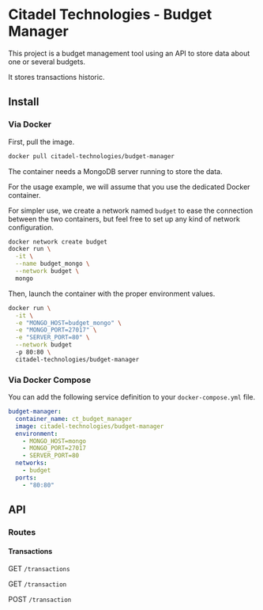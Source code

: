 Citadel Technologies - Budget Manager
=====================================

This project is a budget management tool using an API to store data about one or several budgets.

It stores transactions historic.

Install
-------

### Via Docker

First, pull the image.

```sh
docker pull citadel-technologies/budget-manager
```

The container needs a MongoDB server running to store the data.

For the usage example, we will assume that you use the dedicated Docker container.

For simpler use, we create a network named ```budget``` to ease the connection between the two containers, but feel free to set up any kind of network configuration.

```sh
docker network create budget
docker run \
  -it \
  --name budget_mongo \
  --network budget \
  mongo
```

Then, launch the container with the proper environment values.

```sh
docker run \
  -it \
  -e "MONGO_HOST=budget_mongo" \
  -e "MONGO_PORT=27017" \
  -e "SERVER_PORT=80" \
  --network budget
  -p 80:80 \
  citadel-technologies/budget-manager
```

### Via Docker Compose

You can add the following service definition to your ```docker-compose.yml``` file.

```yml
budget-manager:
  container_name: ct_budget_manager
  image: citadel-technologies/budget-manager
  environment:
    - MONGO_HOST=mongo
    - MONGO_PORT=27017
    - SERVER_PORT=80
  networks:
    - budget
  ports:
    - "80:80"
```

API
-----

### Routes

#### Transactions

GET ```/transactions```

GET ```/transaction```

POST ```/transaction```
